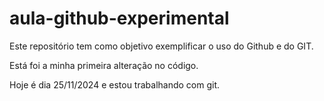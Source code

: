 # aula-github-experimental
Este repositório tem como objetivo exemplificar o uso do Github e do GIT.

Está foi a minha primeira alteração no código.

Hoje é dia 25/11/2024 e estou trabalhando com git.